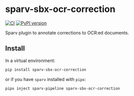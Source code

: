 # sparv-sbx-ocr-correction

[![CI](https://github.com/spraakbanken/sparv-sbx-ocr-correction/actions/workflows/ci.yml/badge.svg)](https://github.com/spraakbanken/sparv-sbx-ocr-correction/actions/workflows/ci.yml)
[![PyPI version](https://badge.fury.io/py/sparv-sbx-ocr-correction.svg)](https://pypi.org/project/sparv-sbx-ocr-correction)

Sparv plugin to annotate corrections to OCR:ed documents.

## Install

In a virtual environment:

```bash
pip install sparv-sbx-ocr-correction
```

or if you have `sparv` installed with `pipx`:

```bash
pipx inject sparv-pipeline sparv-sbx-ocr-correction
```
